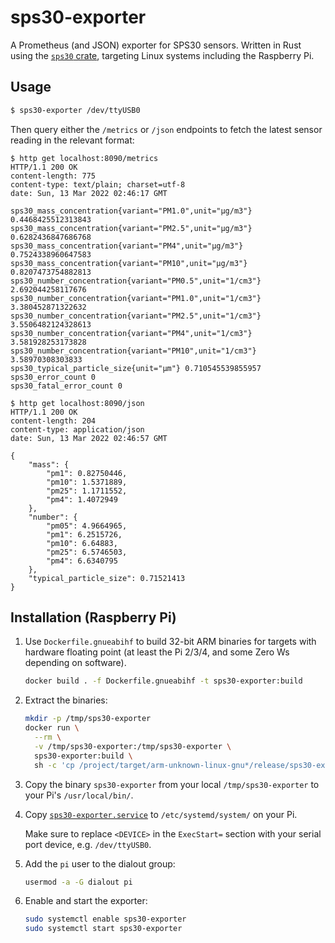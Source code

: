 # sps30-exporter

A Prometheus (and JSON) exporter for SPS30 sensors. Written in Rust using
the [`sps30` crate][sps30], targeting Linux systems including the Raspberry Pi.

[sps30]: https://github.com/iohe/sps30

## Usage

```bash
$ sps30-exporter /dev/ttyUSB0
```

Then query either the `/metrics` or `/json` endpoints to fetch the latest sensor
reading in the relevant format:

```
$ http get localhost:8090/metrics
HTTP/1.1 200 OK
content-length: 775
content-type: text/plain; charset=utf-8
date: Sun, 13 Mar 2022 02:46:17 GMT

sps30_mass_concentration{variant="PM1.0",unit="μg/m3"} 0.4468425512313843
sps30_mass_concentration{variant="PM2.5",unit="μg/m3"} 0.6282436847686768
sps30_mass_concentration{variant="PM4",unit="μg/m3"} 0.7524338960647583
sps30_mass_concentration{variant="PM10",unit="μg/m3"} 0.8207473754882813
sps30_number_concentration{variant="PM0.5",unit="1/cm3"} 2.692044258117676
sps30_number_concentration{variant="PM1.0",unit="1/cm3"} 3.380452871322632
sps30_number_concentration{variant="PM2.5",unit="1/cm3"} 3.5506482124328613
sps30_number_concentration{variant="PM4",unit="1/cm3"} 3.581928253173828
sps30_number_concentration{variant="PM10",unit="1/cm3"} 3.58970308303833
sps30_typical_particle_size{unit="μm"} 0.710545539855957
sps30_error_count 0
sps30_fatal_error_count 0

$ http get localhost:8090/json
HTTP/1.1 200 OK
content-length: 204
content-type: application/json
date: Sun, 13 Mar 2022 02:46:57 GMT

{
    "mass": {
        "pm1": 0.82750446,
        "pm10": 1.5371889,
        "pm25": 1.1711552,
        "pm4": 1.4072949
    },
    "number": {
        "pm05": 4.9664965,
        "pm1": 6.2515726,
        "pm10": 6.64883,
        "pm25": 6.5746503,
        "pm4": 6.6340795
    },
    "typical_particle_size": 0.71521413
}
```

## Installation (Raspberry Pi)

1. Use `Dockerfile.gnueabihf` to build 32-bit ARM binaries for targets with
    hardware floating point (at least the Pi 2/3/4, and some Zero Ws depending
    on software).

    ```bash
    docker build . -f Dockerfile.gnueabihf -t sps30-exporter:build
    ```

 2. Extract the binaries:

    ```bash
    mkdir -p /tmp/sps30-exporter
    docker run \
      --rm \
      -v /tmp/sps30-exporter:/tmp/sps30-exporter \
      sps30-exporter:build \
      sh -c 'cp /project/target/arm-unknown-linux-gnu*/release/sps30-exporter /tmp/sps30-exporter/'
    ```

 3. Copy the binary `sps30-exporter` from your local `/tmp/sps30-exporter` to
    your Pi's `/usr/local/bin/`.

 4. Copy [`sps30-exporter.service`] to `/etc/systemd/system/` on your Pi.

    Make sure to replace `<DEVICE>` in the `ExecStart=` section with your serial
    port device, e.g. `/dev/ttyUSB0`.

 5. Add the `pi` user to the dialout group:

    ```bash
    usermod -a -G dialout pi
    ```

 6. Enable and start the exporter:
    ```bash
    sudo systemctl enable sps30-exporter
    sudo systemctl start sps30-exporter
    ```

[`sps30-exporter.service`]: ./sps30-exporter.service
